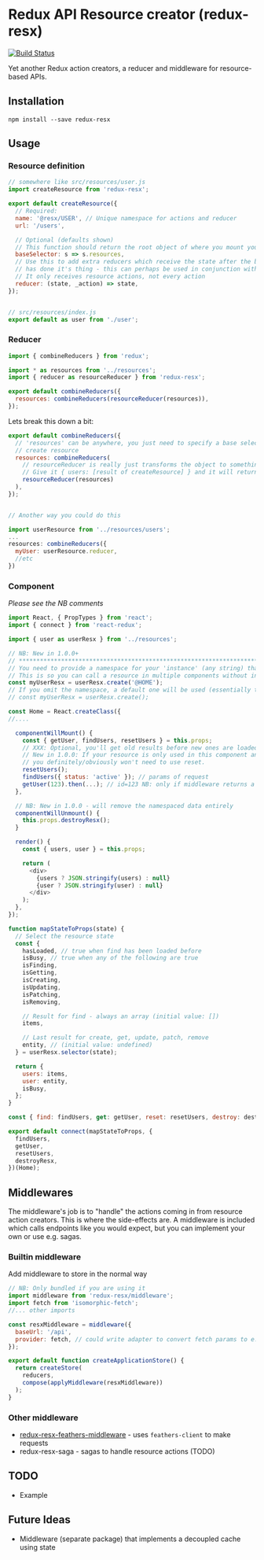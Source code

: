 # Redux API Resource creator (redux-resx)

[![Build Status](https://travis-ci.org/fixate/redux-resx.svg?branch=master)](https://travis-ci.org/fixate/redux-resx)

Yet another Redux action creators, a reducer and middleware for resource-based APIs.

## Installation

```shell
npm install --save redux-resx
```

## Usage

### Resource definition

```javascript
// somewhere like src/resources/user.js
import createResource from 'redux-resx';

export default createResource({
  // Required:
  name: '@resx/USER', // Unique namespace for actions and reducer
  url: '/users',

  // Optional (defaults shown)
  // This function should return the root object of where you mount your state
  baseSelector: s => s.resources,
  // Use this to add extra reducers which receive the state after the built-in reducer
  // has done it's thing - this can perhaps be used in conjunction with custom middleware
  // It only receives resource actions, not every action
  reducer: (state, _action) => state,
});


// src/resources/index.js
export default as user from './user';
```

### Reducer

```javascript
import { combineReducers } from 'redux';

import * as resources from '../resources';
import { reducer as resourceReducer } from 'redux-resx';

export default combineReducers({
  resources: combineReducers(resourceReducer(resources)),
});
```

Lets break this down a bit:

```javascript
export default combineReducers({
  // 'resources' can be anywhere, you just need to specify a base selector that selects it in
  // create resource
  resources: combineReducers(
    // resourceReducer is really just transforms the object to something that combineReducers can use
    // Give it { users: [result of createResource] } and it will return { users: reducerFn } - simple
    resourceReducer(resources)
  ),
});


// Another way you could do this

import userResource from '../resources/users';
...
resources: combineReducers({
  myUser: userResource.reducer,
  //etc
})
```

### Component

*Please see the NB comments*

```javascript
import React, { PropTypes } from 'react';
import { connect } from 'react-redux';

import { user as userResx } from '../resources';

// NB: New in 1.0.0+
// *************************************************************************
// You need to provide a namespace for your 'instance' (any string) that you want to use.
// This is so you can call a resource in multiple components without interferance.
const myUserResx = userResx.create('@HOME');
// If you omit the namespace, a default one will be used (essentially the same behaviour prior to 1.0.0)
// const myUserResx = userResx.create();

const Home = React.createClass({
//....

  componentWillMount() {
    const { getUser, findUsers, resetUsers } = this.props;
    // XXX: Optional, you'll get old results before new ones are loaded if you don't do this.
    // New in 1.0.0: If your resource is only used in this component and you destroy on unmount,
    // you definitely/obviously won't need to use reset.
    resetUsers();
    findUsers({ status: 'active' }); // params of request
    getUser(123).then(...); // id=123 NB: only if middleware returns a promise
  },

  // NB: New in 1.0.0 - will remove the namespaced data entirely
  componentWillUnmount() {
    this.props.destroyResx();
  }

  render() {
    const { users, user } = this.props;

    return (
      <div>
        {users ? JSON.stringify(users) : null}
        {user ? JSON.stringify(user) : null}
      </div>
    );
  },
});

function mapStateToProps(state) {
  // Select the resource state
  const {
    hasLoaded, // true when find has been loaded before
    isBusy, // true when any of the following are true
    isFinding,
    isGetting,
    isCreating,
    isUpdating,
    isPatching,
    isRemoving,

    // Result for find - always an array (initial value: [])
    items,

    // Last result for create, get, update, patch, remove
    entity, // (initial value: undefined)
  } = userResx.selector(state);

  return {
    users: items,
    user: entity,
    isBusy,
  };
}

const { find: findUsers, get: getUser, reset: resetUsers, destroy: destroyResx } = myUserResx.actions;

export default connect(mapStateToProps, {
  findUsers,
  getUser,
  resetUsers,
  destroyResx,
})(Home);
```

## Middlewares

The middleware's job is to "handle" the actions coming in from resource action creators. This
is where the side-effects are. A middleware is included which calls endpoints like
you would expect, but you can implement your own or use e.g. sagas.

### Builtin middleware

Add middleware to store in the normal way

```javascript
// NB: Only bundled if you are using it
import middleware from 'redux-resx/middleware';
import fetch from 'isomorphic-fetch';
//... other imports

const resxMiddleware = middleware({
  baseUrl: '/api',
  provider: fetch, // could write adapter to convert fetch params to e.g. request/jquery
});

export default function createApplicationStore() {
  return createStore(
    reducers,
    compose(applyMiddleware(resxMiddleware))
  );
}
```

### Other middleware

- [redux-resx-feathers-middleware](https://github.com/fixate/redux-resx-feathers-middleware) - uses `feathers-client` to make requests
- redux-resx-saga - sagas to handle resource actions (TODO)

## TODO

* Example

## Future Ideas

* Middleware (separate package) that implements a decoupled cache using state
